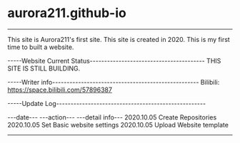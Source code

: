# aurora211.github-io
-------------------------------------------------------------------
This site is Aurora211's first site. This site is created in 2020.
This is my first time to built a website.

-----Website Current Status----------------------------------------
THIS SITE IS STILL BUILDING.

-----Writer info---------------------------------------------------
Bilibili: https://space.bilibili.com/57896387

-----Update Log----------------------------------------------------

---date---  ---action---  ---detail info---
2020.10.05  Create        Repositories
2020.10.05  Set           Basic website settings
2020.10.05  Upload        Website template

-------------------------------------------------------------------
